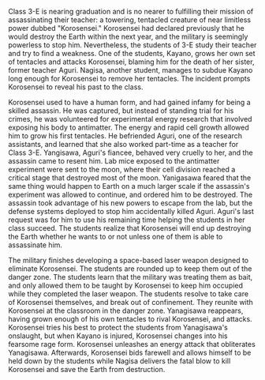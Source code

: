 Class 3-E is nearing graduation and is no nearer to fulfilling their mission of assassinating their teacher: a towering, tentacled creature of near limitless power dubbed "Korosensei." Korosensei had declared previously that he would destroy the Earth within the next year, and the military is seemingly powerless to stop him. Nevertheless, the students of 3-E study their teacher and try to find a weakness. One of the students, Kayano, grows her own set of tentacles and attacks Korosensei, blaming him for the death of her sister, former teacher Aguri. Nagisa, another student, manages to subdue Kayano long enough for Korosensei to remove her tentacles. The incident prompts Korosensei to reveal his past to the class.

Korosensei used to have a human form, and had gained infamy for being a skilled assassin. He was captured, but instead of standing trial for his crimes, he was volunteered for experimental energy research that involved exposing his body to antimatter. The energy and rapid cell growth allowed him to grow his first tentacles. He befriended Aguri, one of the research assistants, and learned that she also worked part-time as a teacher for Class 3-E. Yangisawa, Aguri's fiancee, behaved very cruelly to her, and the assassin came to resent him. Lab mice exposed to the antimatter experiment were sent to the moon, where their cell division reached a critical stage that destroyed most of the moon. Yanigasawa feared that the same thing would happen to Earth on a much larger scale if the assassin's experiment was allowed to continue, and ordered him to be destroyed. The assassin took advantage of his new powers to escape from the lab, but the defense systems deployed to stop him accidentally killed Aguri. Aguri's last request was for him to use his remaining time helping the students in her class succeed. The students realize that Korosensei will end up destroying the Earth whether he wants to or not unless one of them is able to assassinate him.

The military finishes developing a space-based laser weapon designed to eliminate Korosensei. The students are rounded up to keep them out of the danger zone. The students learn that the military was treating them as bait, and only allowed them to be taught by Korosensei to keep him occupied while they completed the laser weapon. The students resolve to take care of Korosensei themselves, and break out of confinement. They reunite with Korosensei at the classroom in the danger zone. Yanagisawa reappears, having grown enough of his own tentacles to rival Korosensei, and attacks. Korosensei tries his best to protect the students from Yanagisawa's onslaught, but when Kayano is injured, Korosensei changes into his fearsome rage form. Korosensei unleashes an energy attack that obliterates Yanagisawa. Afterwards, Korosensei bids farewell and allows himself to be held down by the students while Nagisa delivers the fatal blow to kill Korosensei and save the Earth from destruction.